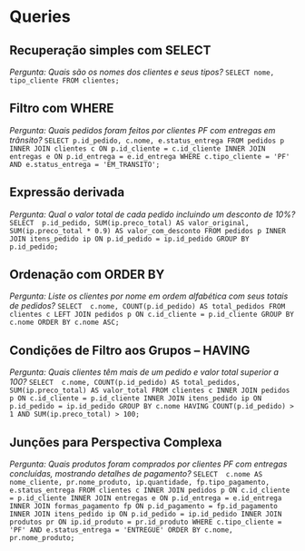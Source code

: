 # Queries
## Recuperação simples com SELECT
_Pergunta: Quais são os nomes dos clientes e seus tipos?_
`SELECT nome, tipo_cliente
FROM clientes;`

## Filtro com WHERE
_Pergunta: Quais pedidos foram feitos por clientes PF com entregas em trânsito?_
`SELECT p.id_pedido, c.nome, e.status_entrega
FROM pedidos p
INNER JOIN clientes c ON p.id_cliente = c.id_cliente
INNER JOIN entregas e ON p.id_entrega = e.id_entrega
WHERE c.tipo_cliente = 'PF' AND e.status_entrega = 'EM_TRANSITO';`

## Expressão derivada
_Pergunta: Qual o valor total de cada pedido incluindo um desconto de 10%?_
`SELECT 
    p.id_pedido,
    SUM(ip.preco_total) AS valor_original,
    SUM(ip.preco_total * 0.9) AS valor_com_desconto
FROM pedidos p
INNER JOIN itens_pedido ip ON p.id_pedido = ip.id_pedido
GROUP BY p.id_pedido;`

## Ordenação com ORDER BY
_Pergunta: Liste os clientes por nome em ordem alfabética com seus totais de pedidos?_
`SELECT 
    c.nome,
    COUNT(p.id_pedido) AS total_pedidos
FROM clientes c
LEFT JOIN pedidos p ON c.id_cliente = p.id_cliente
GROUP BY c.nome
ORDER BY c.nome ASC;`

## Condições de Filtro aos Grupos – HAVING
_Pergunta: Quais clientes têm mais de um pedido e valor total superior a 100?_
`SELECT 
    c.nome,
    COUNT(p.id_pedido) AS total_pedidos,
    SUM(ip.preco_total) AS valor_total
FROM clientes c
INNER JOIN pedidos p ON c.id_cliente = p.id_cliente
INNER JOIN itens_pedido ip ON p.id_pedido = ip.id_pedido
GROUP BY c.nome
HAVING COUNT(p.id_pedido) > 1 AND SUM(ip.preco_total) > 100;`

## Junções para Perspectiva Complexa
_Pergunta: Quais produtos foram comprados por clientes PF com entregas concluídas, mostrando detalhes de pagamento?_
`SELECT 
    c.nome AS nome_cliente,
    pr.nome_produto,
    ip.quantidade,
    fp.tipo_pagamento,
    e.status_entrega
FROM clientes c
INNER JOIN pedidos p ON c.id_cliente = p.id_cliente
INNER JOIN entregas e ON p.id_entrega = e.id_entrega
INNER JOIN formas_pagamento fp ON p.id_pagamento = fp.id_pagamento
INNER JOIN itens_pedido ip ON p.id_pedido = ip.id_pedido
INNER JOIN produtos pr ON ip.id_produto = pr.id_produto
WHERE c.tipo_cliente = 'PF' AND e.status_entrega = 'ENTREGUE'
ORDER BY c.nome, pr.nome_produto;`
